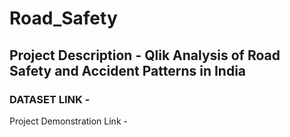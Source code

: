 # Road_Safety
## Project Description - Qlik Analysis of Road Safety and Accident Patterns in India

### DATASET LINK - 

Project Demonstration Link - 
